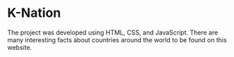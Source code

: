 # K-Nation

The project was developed using HTML, CSS,  and JavaScript. There are many interesting facts about countries around the world to be found on this website.

